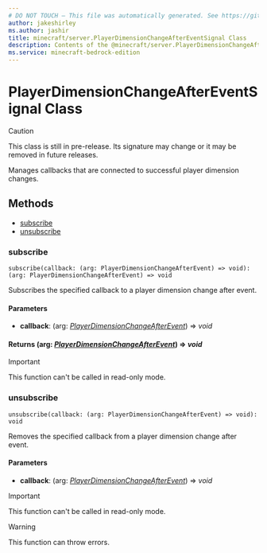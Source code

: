 ```yaml
---
# DO NOT TOUCH — This file was automatically generated. See https://github.com/mojang/minecraftapidocsgenerator to modify descriptions, examples, etc.
author: jakeshirley
ms.author: jashir
title: minecraft/server.PlayerDimensionChangeAfterEventSignal Class
description: Contents of the @minecraft/server.PlayerDimensionChangeAfterEventSignal class.
ms.service: minecraft-bedrock-edition
---
```

# PlayerDimensionChangeAfterEventSignal Class

> [!CAUTION]
> This class is still in pre-release.  Its signature may change or it may be removed in future releases.

Manages callbacks that are connected to successful player dimension changes.

## Methods
- [subscribe](#subscribe)
- [unsubscribe](#unsubscribe)

### **subscribe**
`
subscribe(callback: (arg: PlayerDimensionChangeAfterEvent) => void): (arg: PlayerDimensionChangeAfterEvent) => void
`

Subscribes the specified callback to a player dimension change after event.

#### **Parameters**
- **callback**: (arg: [*PlayerDimensionChangeAfterEvent*](PlayerDimensionChangeAfterEvent.md)) => *void*

#### **Returns** (arg: [*PlayerDimensionChangeAfterEvent*](PlayerDimensionChangeAfterEvent.md)) => *void*

> [!IMPORTANT]
> This function can't be called in read-only mode.

### **unsubscribe**
`
unsubscribe(callback: (arg: PlayerDimensionChangeAfterEvent) => void): void
`

Removes the specified callback from a player dimension change after event.

#### **Parameters**
- **callback**: (arg: [*PlayerDimensionChangeAfterEvent*](PlayerDimensionChangeAfterEvent.md)) => *void*

> [!IMPORTANT]
> This function can't be called in read-only mode.

> [!WARNING]
> This function can throw errors.
